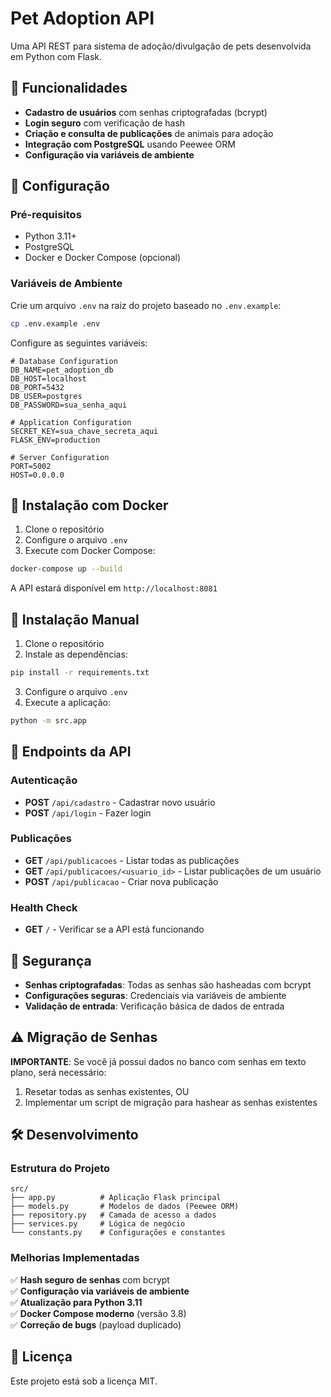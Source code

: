 # Pet Adoption API

Uma API REST para sistema de adoção/divulgação de pets desenvolvida em Python com Flask.

## 🚀 Funcionalidades

- **Cadastro de usuários** com senhas criptografadas (bcrypt)
- **Login seguro** com verificação de hash
- **Criação e consulta de publicações** de animais para adoção
- **Integração com PostgreSQL** usando Peewee ORM
- **Configuração via variáveis de ambiente**

## 🔧 Configuração

### Pré-requisitos

- Python 3.11+
- PostgreSQL
- Docker e Docker Compose (opcional)

### Variáveis de Ambiente

Crie um arquivo `.env` na raiz do projeto baseado no `.env.example`:

```bash
cp .env.example .env
```

Configure as seguintes variáveis:

```env
# Database Configuration
DB_NAME=pet_adoption_db
DB_HOST=localhost
DB_PORT=5432
DB_USER=postgres
DB_PASSWORD=sua_senha_aqui

# Application Configuration
SECRET_KEY=sua_chave_secreta_aqui
FLASK_ENV=production

# Server Configuration
PORT=5002
HOST=0.0.0.0
```

## 🐳 Instalação com Docker

1. Clone o repositório
2. Configure o arquivo `.env`
3. Execute com Docker Compose:

```bash
docker-compose up --build
```

A API estará disponível em `http://localhost:8081`

## 🔨 Instalação Manual

1. Clone o repositório
2. Instale as dependências:

```bash
pip install -r requirements.txt
```

3. Configure o arquivo `.env`
4. Execute a aplicação:

```bash
python -m src.app
```

## 📡 Endpoints da API

### Autenticação

- **POST** `/api/cadastro` - Cadastrar novo usuário
- **POST** `/api/login` - Fazer login

### Publicações

- **GET** `/api/publicacoes` - Listar todas as publicações
- **GET** `/api/publicacoes/<usuario_id>` - Listar publicações de um usuário
- **POST** `/api/publicacao` - Criar nova publicação

### Health Check

- **GET** `/` - Verificar se a API está funcionando

## 🔐 Segurança

- **Senhas criptografadas**: Todas as senhas são hasheadas com bcrypt
- **Configurações seguras**: Credenciais via variáveis de ambiente
- **Validação de entrada**: Verificação básica de dados de entrada

## ⚠️ Migração de Senhas

**IMPORTANTE**: Se você já possui dados no banco com senhas em texto plano, será necessário:

1. Resetar todas as senhas existentes, OU
2. Implementar um script de migração para hashear as senhas existentes

## 🛠️ Desenvolvimento

### Estrutura do Projeto

```
src/
├── app.py          # Aplicação Flask principal
├── models.py       # Modelos de dados (Peewee ORM)
├── repository.py   # Camada de acesso a dados
├── services.py     # Lógica de negócio
└── constants.py    # Configurações e constantes
```

### Melhorias Implementadas

✅ **Hash seguro de senhas** com bcrypt  
✅ **Configuração via variáveis de ambiente**  
✅ **Atualização para Python 3.11**  
✅ **Docker Compose moderno** (versão 3.8)  
✅ **Correção de bugs** (payload duplicado)

## 📝 Licença

Este projeto está sob a licença MIT.